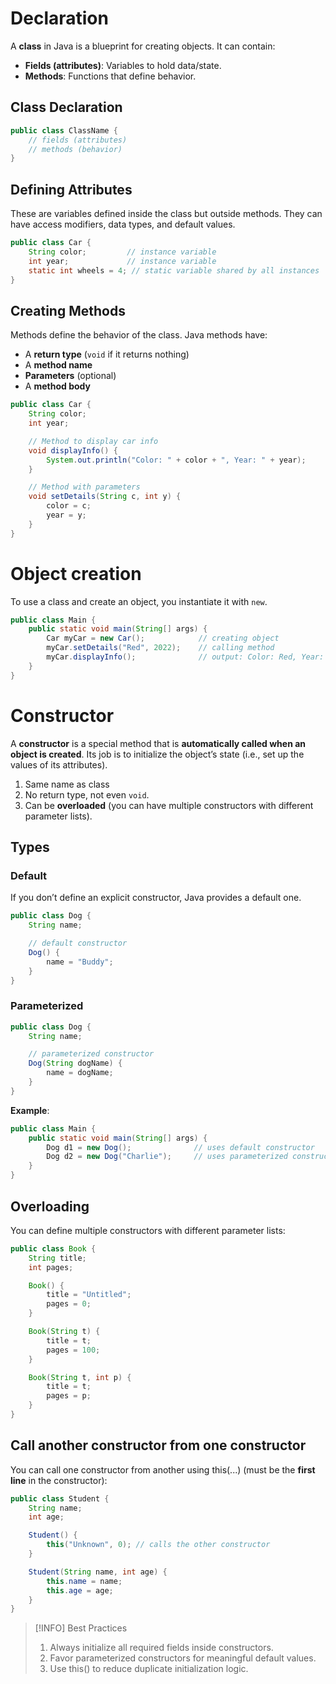 # Declaration

A **class** in Java is a blueprint for creating objects. It can contain:

- **Fields (attributes)**: Variables to hold data/state.
- **Methods**: Functions that define behavior.
## Class Declaration
```Java
public class ClassName {
    // fields (attributes)
    // methods (behavior)
}
```

## Defining Attributes
These are variables defined inside the class but outside methods. They can have access modifiers, data types, and default values. 

```Java
public class Car {
    String color;         // instance variable
    int year;             // instance variable
    static int wheels = 4; // static variable shared by all instances
}
```

## Creating Methods

Methods define the behavior of the class. Java methods have:

- A **return type** (`void` if it returns nothing)
- A **method name**
- **Parameters** (optional)
- A **method body**

```Java
public class Car {
    String color;
    int year;

    // Method to display car info
    void displayInfo() {
        System.out.println("Color: " + color + ", Year: " + year);
    }

    // Method with parameters
    void setDetails(String c, int y) {
        color = c;
        year = y;
    }
}
```

# Object creation
To use a class and create an object, you instantiate it with `new`.

``` Java
public class Main {
    public static void main(String[] args) {
        Car myCar = new Car();            // creating object
        myCar.setDetails("Red", 2022);    // calling method
        myCar.displayInfo();              // output: Color: Red, Year: 2022
    }
}
```

# Constructor
A **constructor** is a special method that is **automatically called when an object is created**. Its job is to initialize the object’s state (i.e., set up the values of its attributes).

1. Same name as class
2. No return type, not even `void`.
3. Can be **overloaded** (you can have multiple constructors with different parameter lists).

## Types

### Default

If you don’t define an explicit constructor, Java provides a default one.

```Java
public class Dog {
    String name;

    // default constructor
    Dog() {
        name = "Buddy";
    }
}
```

### Parameterized

```Java
public class Dog {
    String name;

    // parameterized constructor
    Dog(String dogName) {
        name = dogName;
    }
}
```

**Example**:

```Java
public class Main {
    public static void main(String[] args) {
        Dog d1 = new Dog();              // uses default constructor
        Dog d2 = new Dog("Charlie");     // uses parameterized constructor
    }
}
```

## Overloading
You can define multiple constructors with different parameter lists:

```Java
public class Book {
    String title;
    int pages;

    Book() {
        title = "Untitled";
        pages = 0;
    }

    Book(String t) {
        title = t;
        pages = 100;
    }

    Book(String t, int p) {
        title = t;
        pages = p;
    }
}
```
## Call another constructor from one constructor

You can call one constructor from another using this(...) (must be the **first line** in the constructor):

```Java
public class Student {
    String name;
    int age;

    Student() {
        this("Unknown", 0); // calls the other constructor
    }

    Student(String name, int age) {
        this.name = name;
        this.age = age;
    }
}
```

> [!INFO] Best Practices
> 1. Always initialize all required fields inside constructors.
> 2. Favor parameterized constructors for meaningful default values.
> 3. Use this() to reduce duplicate initialization logic.




 













